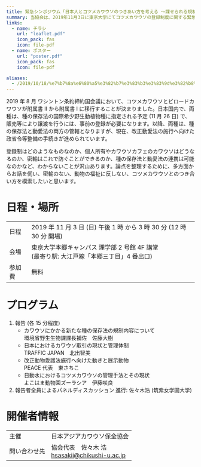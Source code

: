 ```yaml
---
title: 緊急シンポジウム「日本人とコツメカワウソのつきあい方を考える ～課せられる規制制度とその対応～」を開催します
summary: 当協会は、2019年11月3日に東京大学にてコツメカワウソの登録制度に関する緊急シンポジウムを開催します。
links:
  - name: チラシ
    url: "leaflet.pdf"
    icon_pack: fas
    icon: file-pdf
  - name: ポスター
    url: "poster.pdf"
    icon_pack: fas
    icon: file-pdf

aliases:
  - /2019/10/18/%e7%b7%8a%e6%80%a5%e3%82%b7%e3%83%b3%e3%83%9d%e3%82%b8%e3%82%a6%e3%83%a0%e3%80%8c%e6%97%a5%e6%9c%ac%e4%ba%ba%e3%81%a8%e3%82%b3%e3%83%84%e3%83%a1%e3%82%ab%e3%83%af%e3%82%a6%e3%82%bd%e3%81%ae%e3%81%a4/
---
```


2019 年 8 月 ワシントン条約締約国会議において、コツメカワウソとビロードカワウソが附属書 II から附属書 I に移行することが決まりました。日本国内で、両種は、種の保存法の国際希少野生動植物種に指定される予定 (11 月 26 日) で、販売等により譲渡を行うには、事前の登録が必要になります。以降、両種は、種の保存法と動愛法の両方の管轄となりますが、現在、改正動愛法の施行へ向けた政省令等整備の手続きが進められています。

登録制はどのようなものなのか、個人所有やカワウソカフェのカワウソはどうなるのか、密輸はこれで防ぐことができるのか、種の保存法と動愛法の連携は可能なのかなど、わからないことが沢山あります。論点を整理するために、多方面からお話を伺い、密輸のない、動物の福祉に反しない、コツメカワウソとのつき合い方を模索したいと思います。


# 日程・場所
|           |                                                                                               |
| --------- | --------------------------------------------------------------------------------------------- |
| 日程      | 2019 年 11 月 3 日 (日) 午後 1 時 から 3 時 30 分 (12 時 30 分 開場)                          |
| 会場      | 東京大学本郷キャンパス 理学部 2 号館 4F 講堂<br>(最寄り駅: 大江戸線「本郷三丁目」4 番出口)    |
| 参加費    | 無料                                                                                          |


# プログラム
1. 報告 (各 15 分程度)
    - カワウソにかかる新たな種の保存法の規制内容について  
      環境省野生生物課課長補佐　佐藤大樹
    - 日本におけるカワウソ取引の現状と管理体制  
      TRAFFIC JAPAN　北出智美
    - 改正動物愛護法施行へ向けた動きと展示動物  
      PEACE 代表　東さちこ
    - 日動水におけるコツメカワウソの管理手法とその現状  
      よこはま動物園ズーラシア　伊藤咲良
2. 報告者全員によるパネルディスカッション
   進行: 佐々木浩 (筑紫女学園大学)


# 開催者情報
|               |                                                       |
| ------------- | ----------------------------------------------------- |
| 主催          | 日本アジアカワウソ保全協会                            |
| 問い合わせ先  | 協会代表　佐々木 浩<br><hsasakii@chikushi-u.ac.jp>    |

